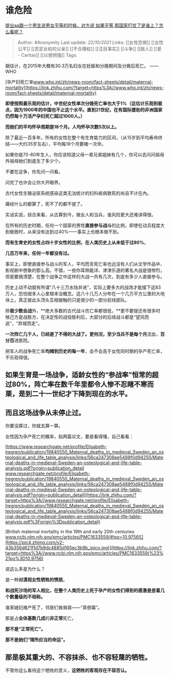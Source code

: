 # 谁危险
[提出aa跟一个男生说男女平等的时候，对方说 如果平等 那国家打仗了是谁上？怎么看呢？](https://www.zhihu.com/question/275356115/answer/2180722672)

> Author: #Anonymity 
Last update: *22/10/2021* 
Links: [[女性恐惧]] [[女性公平]] [[否定女权的父亲]] [[不合理权]] [[注目事实]] [[斗争]] [[敌人]] [[爱 - Caritas]] [[以弱悯强]]
Tags: 

据估计，在2015年大概有30.3万名妇女在妊娠和分娩期间及分娩后死亡。 ——WHO

[孕产妇死亡率​www.who.int/zh/news-room/fact-sheets/detail/maternal-mortality](https://link.zhihu.com/?target=https%3A//www.who.int/zh/news-room/fact-sheets/detail/maternal-mortality)

**即使按照最乐观的估计，中世纪女性单次分娩死亡率也大于1%（这估计乐观到极点，因为1900年的中国也不止这个水平。直到21世纪，在有国际援助的非洲国家仍然每十万活产孕妇死亡超过1000人。）**

**而她们的平均怀孕周期是18个月。人均怀孕次数5次以上。**

除了最近一百多年，所有的女性在整个有生育能力的区间，（从15岁到平均寿命终结——大约35岁左右），平均每18个月要赌一次命。

如果你是70-80年生人，你应该知道父母一辈兄弟姐妹有几个，你可以去问问祖母外祖母她们到底生了多少个。

不要在这争，你先问一问看。

问完了也许会让你大开眼界。

古代女性生殖泌尿系统感染这类无法统计的妇科疾病致死的尚且不计在內。

痛经什么的都算了，死不了的都不提了。

实话实说，综合来看，从古算到今，做女人和当兵，谁风险更大还难讲得很。

在所有的历史时期，任何一个国家的男性**直接参与战斗**的比例，即使在动员程度大到极致时，从来没有达到过40%——事实上也根本做不到。

**而有生育史的女性占四十岁女性的比例，在人类历史上从未低于过80%**。

**几百万年来，任何一年都没有过。**

事实上，即使直接参与战斗的军人，平均而言死亡率也远没有人们从文学作品中、影视剧中想象的那么高。不错，一些你耳熟能详、津津乐道的著名大战是很惨烈，但是要搞清楚，在整个战争之中这样的大战一共有几次，到底有多少人直接参与。

历史上动不动就有所谓“八十三万水陆并进”，实际上要多大的战场才能摆下这83万人，恐怕很多人心里根本没概念。这八十几万人分布在一个几万平方公里的大地块上，真正彼此头顶头互相接触的只是很少的一部分前线部队。

除**极少数会战**外，**绝大多数的古代战斗伤亡率都很低，**更不要提还有很多时候己方是战胜方，在决定性的战役胜利后，大部分的后续战斗都是“望风而逃”，“弃城而走”。

**一次阵亡几千人，已经是了不得的大战了。**更何况，至少当兵不是**每个月**流血，**百分百**进医院。

把军人的战争死亡率**均摊到历史的每一年**，会不会高于女性同时期的孕产死亡率，不乐观得很。

  

## **如果生育是一场战争，适龄女性的“参战率”恒常的超过80%，阵亡率在数千年里都令人惨不忍睹不寒而栗，是到二十一世纪才下降到现在的水平。**

## **而且这场战争从未停止过。**

  

你要没算过，你就去算一算。

女性因为孕产死亡的概率，贴两篇论文，要是看得懂，自己看看：

[https://www.researchgate.net/profile/Elisabeth-Iregren/publication/19840550_Maternal_deaths_in_medieval_Sweden_an_osteological_and_life_table_analysis/links/56ca247308ae5488f0d94255/Maternal-deaths-in-medieval-Sweden-an-osteological-and-life-table-analysis.pdf?origin=publication_detail​www.researchgate.net/profile/Elisabeth-Iregren/publication/19840550_Maternal_deaths_in_medieval_Sweden_an_osteological_and_life_table_analysis/links/56ca247308ae5488f0d94255/Maternal-deaths-in-medieval-Sweden-an-osteological-and-life-table-analysis.pdf?origin=publication_detail](https://link.zhihu.com/?target=https%3A//www.researchgate.net/profile/Elisabeth-Iregren/publication/19840550_Maternal_deaths_in_medieval_Sweden_an_osteological_and_life_table_analysis/links/56ca247308ae5488f0d94255/Maternal-deaths-in-medieval-Sweden-an-osteological-and-life-table-analysis.pdf%3Forigin%3Dpublication_detail)

  

[British maternal mortality in the 19th and early 20th centuries​www.ncbi.nlm.nih.gov/pmc/articles/PMC1633559/#!po=10.9756![](https://pic4.zhimg.com/v2-43b356d621f1d7b9dc4885d165ec3b9b_ipico.jpg)](https://link.zhihu.com/?target=https%3A//www.ncbi.nlm.nih.gov/pmc/articles/PMC1633559/%23%21po%3D10.9756)

  

说这么多是为什么？

是一种**对漠视女性牺牲的愤怒**。

**和战死沙场的军人相比，在整个人类历史上死于孕产的女性们得到的感激是差着几个数量级的不相称。**

谁家媳妇难产死了，邻居们耸耸肩——“真倒霉”。

那是占**全体基数几成**的**非正常**死亡。

**那不是“正常死亡”。**

**那不是她们“理所应当的命运”。**

## 那是极其重大的、不容抹杀、也不容轻蔑的牺牲。

不管你这么看待这个牺牲的意义，**这牺牲的客观存在不容否认。**